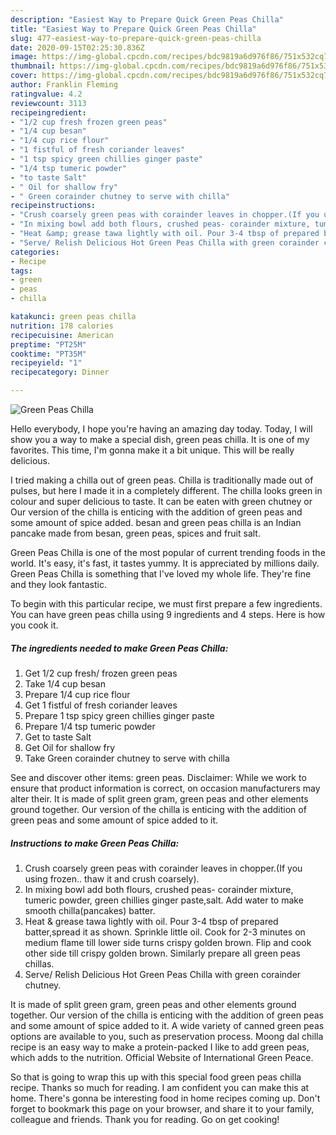 ```yaml
---
description: "Easiest Way to Prepare Quick Green Peas Chilla"
title: "Easiest Way to Prepare Quick Green Peas Chilla"
slug: 477-easiest-way-to-prepare-quick-green-peas-chilla
date: 2020-09-15T02:25:30.836Z
image: https://img-global.cpcdn.com/recipes/bdc9819a6d976f86/751x532cq70/green-peas-chilla-recipe-main-photo.jpg
thumbnail: https://img-global.cpcdn.com/recipes/bdc9819a6d976f86/751x532cq70/green-peas-chilla-recipe-main-photo.jpg
cover: https://img-global.cpcdn.com/recipes/bdc9819a6d976f86/751x532cq70/green-peas-chilla-recipe-main-photo.jpg
author: Franklin Fleming
ratingvalue: 4.2
reviewcount: 3113
recipeingredient:
- "1/2 cup fresh frozen green peas"
- "1/4 cup besan"
- "1/4 cup rice flour"
- "1 fistful of fresh coriander leaves"
- "1 tsp spicy green chillies ginger paste"
- "1/4 tsp tumeric powder"
- "to taste Salt"
- " Oil for shallow fry"
- " Green corainder chutney to serve with chilla"
recipeinstructions:
- "Crush coarsely green peas with corainder leaves in chopper.(If you using frozen.. thaw it and crush coarsely)."
- "In mixing bowl add both flours, crushed peas- corainder mixture, tumeric powder, green chillies ginger paste,salt. Add water to make smooth chilla(pancakes) batter."
- "Heat &amp; grease tawa lightly with oil. Pour 3-4 tbsp of prepared batter,spread it as shown. Sprinkle little oil. Cook for 2-3 minutes on medium flame till lower side turns crispy golden brown. Flip and cook other side till crispy golden brown. Similarly prepare all green peas chillas."
- "Serve/ Relish Delicious Hot Green Peas Chilla with green corainder chutney."
categories:
- Recipe
tags:
- green
- peas
- chilla

katakunci: green peas chilla 
nutrition: 178 calories
recipecuisine: American
preptime: "PT25M"
cooktime: "PT35M"
recipeyield: "1"
recipecategory: Dinner

---
```



![Green Peas Chilla](https://img-global.cpcdn.com/recipes/bdc9819a6d976f86/751x532cq70/green-peas-chilla-recipe-main-photo.jpg)

Hello everybody, I hope you're having an amazing day today. Today, I will show you a way to make a special dish, green peas chilla. It is one of my favorites. This time, I'm gonna make it a bit unique. This will be really delicious.

I tried making a chilla out of green peas. Chilla is traditionally made out of pulses, but here I made it in a completely different. The chilla looks green in colour and super delicious to taste. It can be eaten with green chutney or Our version of the chilla is enticing with the addition of green peas and some amount of spice added. besan and green peas chilla is an Indian pancake made from besan, green peas, spices and fruit salt.

Green Peas Chilla is one of the most popular of current trending foods in the world. It's easy, it's fast, it tastes yummy. It is appreciated by millions daily. Green Peas Chilla is something that I've loved my whole life. They're fine and they look fantastic.


To begin with this particular recipe, we must first prepare a few ingredients. You can have green peas chilla using 9 ingredients and 4 steps. Here is how you cook it.

<!--inarticleads1-->

##### The ingredients needed to make Green Peas Chilla:

1. Get 1/2 cup fresh/ frozen green peas
1. Take 1/4 cup besan
1. Prepare 1/4 cup rice flour
1. Get 1 fistful of fresh coriander leaves
1. Prepare 1 tsp spicy green chillies ginger paste
1. Prepare 1/4 tsp tumeric powder
1. Get to taste Salt
1. Get  Oil for shallow fry
1. Take  Green corainder chutney to serve with chilla


See and discover other items: green peas. Disclaimer: While we work to ensure that product information is correct, on occasion manufacturers may alter their. It is made of split green gram, green peas and other elements ground together. Our version of the chilla is enticing with the addition of green peas and some amount of spice added to it. 

<!--inarticleads2-->

##### Instructions to make Green Peas Chilla:

1. Crush coarsely green peas with corainder leaves in chopper.(If you using frozen.. thaw it and crush coarsely).
1. In mixing bowl add both flours, crushed peas- corainder mixture, tumeric powder, green chillies ginger paste,salt. Add water to make smooth chilla(pancakes) batter.
1. Heat &amp; grease tawa lightly with oil. Pour 3-4 tbsp of prepared batter,spread it as shown. Sprinkle little oil. Cook for 2-3 minutes on medium flame till lower side turns crispy golden brown. Flip and cook other side till crispy golden brown. Similarly prepare all green peas chillas.
1. Serve/ Relish Delicious Hot Green Peas Chilla with green corainder chutney.


It is made of split green gram, green peas and other elements ground together. Our version of the chilla is enticing with the addition of green peas and some amount of spice added to it. A wide variety of canned green peas options are available to you, such as preservation process. Moong dal chilla recipe is an easy way to make a protein-packed I like to add green peas, which adds to the nutrition. Official Website of International Green Peace. 

So that is going to wrap this up with this special food green peas chilla recipe. Thanks so much for reading. I am confident you can make this at home. There's gonna be interesting food in home recipes coming up. Don't forget to bookmark this page on your browser, and share it to your family, colleague and friends. Thank you for reading. Go on get cooking!
